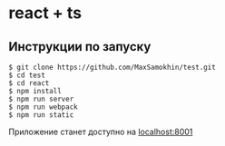# react + ts


## Инструкции по запуску

```
$ git clone https://github.com/MaxSamokhin/test.git
$ cd test
$ cd react 
$ npm install
$ npm run server
$ npm run webpack
$ npm run static
```
Приложение станет доступно на [localhost:8001](http://localhost:8001)


